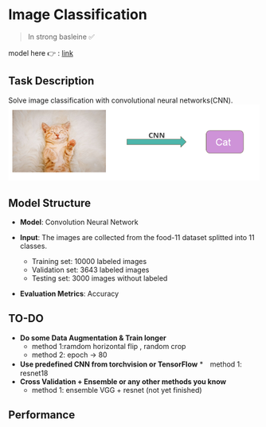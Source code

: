 #  Image Classification
> In strong basleine :white_check_mark:

model here  :point_right: : [link](ML_practrice/Classification/ML2023-HW3-ImageClassification/ML2023-HW3-ImageClassification.ipynb)

## Task Description
Solve image classification with convolutional neural networks(CNN).
![cat_cnn](cat_cnn.png)
## Model Structure
* **Model**: Convolution Neural Network
* **Input**:  The images are collected from the food-11 dataset splitted into 11 classes. 
  * Training set: 10000 labeled images 
  * Validation set: 3643 labeled images  
  * Testing set: 3000 images without labeled

* **Evaluation Metrics**: Accuracy
## TO-DO
 * **Do some Data Augmentation & Train longer**
    * method 1:ramdom horizontal flip , random crop
    * method 2: epoch -> 80
 * **Use predefined CNN from torchvision or TensorFlow**
    *　method 1: resnet18
 * **Cross Validation + Ensemble or any other methods you know**
    * method 1: ensemble VGG + resnet (not yet finished)
## Performance